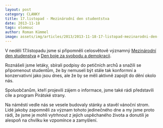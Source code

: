 ```yaml
---
layout: post
category: CLANKY
title: 17.listopad - Mezinárodní den studentstva
date: 2013-11-18
tags: olomouc
author: Roman Kümmel
image: assets/img/articles/2013/2013-11-18-17-listopad-mezinarodni-den-studentstva.jpg   #751x422 pixelu
---
```

V neděli 17.listopadu jsme si připomněli celosvětově významný [Mezinárodní den studenstva](https://cs.wikipedia.org/wiki/Mezin%C3%A1rodn%C3%AD_den_studentstva)  a [Den boje za svobodu a demokracii](http://cs.wikipedia.org/wiki/Den_boje_za_svobodu_a_demokracii).

Roznášeli jsme letáky, sbírali podpisy do petičních archů a snažili se připomenout studentům, že by nemuseli být stále tak konformní a konzervativní jako jsou dnes, ale že by se měli aktivně zapojit do dění okolo nás.

Spoluobčanům, kteří projevili zájem o informace, jsme také rádi představili cíle a program Pirátské strany.

Na náměstí vedle nás se vesele budovaly stánky a stavěl vánoční strom. Lidé jakoby zapomněli za význam tohoto jedinečného dne a my jsme proto rádi, že jsme je mohli vytrhnout z jejich uspěchaného života a donutili je alespoň na chvilku ke vzpomínce a zamyšlení.